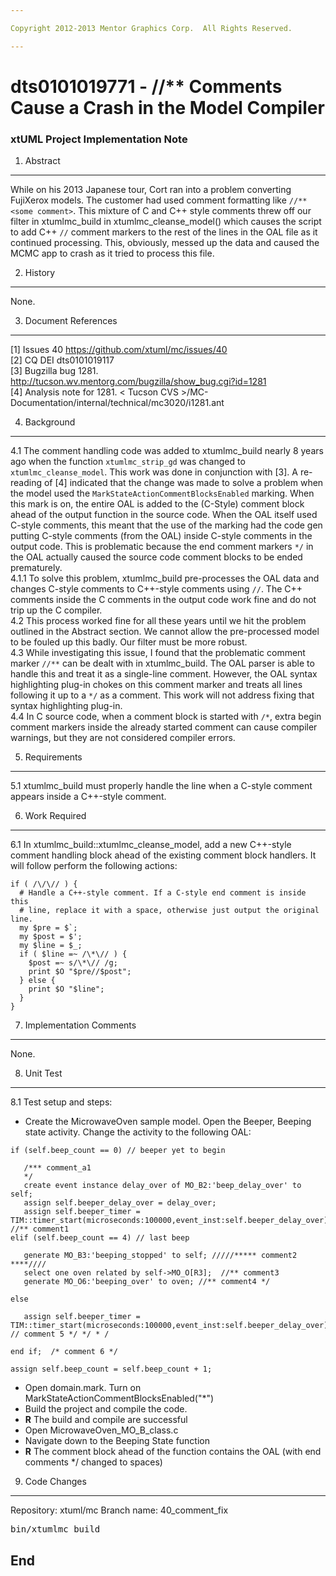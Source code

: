 ```yaml
---

Copyright 2012-2013 Mentor Graphics Corp.  All Rights Reserved. 

---
```


# dts0101019771 - //** Comments Cause a Crash in the Model Compiler
### xtUML Project Implementation Note  


1. Abstract
-----------
While on his 2013 Japanese tour, Cort ran into a problem converting FujiXerox models.  The customer had used 
comment formatting like ```//** <some comment>```.  This mixture of C and C++ style comments threw off our filter
in xtumlmc_build in xtumlmc_cleanse_model() which causes the script to add C++ ```//``` comment markers to the rest of the lines in the OAL file as it continued processing.  This, obviously, messed up the data and caused the MCMC app to 
crash as it tried to process this file.

2. History
----------
None.

3. Document References
----------------------
[1] Issues 40 <https://github.com/xtuml/mc/issues/40>  
[2] CQ DEI dts0101019117  
[3] Bugzilla bug 1281. <http://tucson.wv.mentorg.com/bugzilla/show_bug.cgi?id=1281>  
[4] Analysis note for 1281. < Tucson CVS >/MC-Documentation/internal/technical/mc3020/i1281.ant  

4. Background
-------------
4.1  The comment handling code was added to xtumlmc_build nearly 8 years ago when the function ```xtumlmc_strip_gd```
  was changed to ```xtumlmc_cleanse_model```.  This work was done in conjunction with [3].  A re-reading of [4] 
  indicated that the change was made to solve a problem when the model used the
  ```MarkStateActionCommentBlocksEnabled``` marking.  When this mark is on, the entire OAL is added to the (C-Style) 
  comment block ahead of the output function in the source code.  When the OAL itself used C-style comments, this 
  meant that the use of the marking had the code gen putting C-style comments (from the OAL) inside C-style comments
  in the output code.  This is problematic because the end comment markers ```*/``` in the OAL actually caused the 
  source code comment blocks to be ended prematurely.  
4.1.1  To solve this problem, xtumlmc_build pre-processes the OAL data and changes C-style comments to C++-style 
  comments using ```//```.  The C++ comments inside the C comments in the output code work fine and do not trip up 
  the C compiler.  
4.2  This process worked fine for all these years until we hit the problem outlined in the Abstract section.  We cannot
  allow the pre-processed model to be fouled up this badly.  Our filter must be more robust.  
4.3  While investigating this issue, I found that the problematic comment marker ```//**``` can be dealt with in
  xtumlmc_build.  The OAL parser is able to handle this and treat it as a single-line comment.  However, the OAL
  syntax highlighting plug-in chokes on this comment marker and treats all lines following it up to a ```*/``` as a 
  comment.  This work will not address fixing that syntax highlighting plug-in.  
4.4  In C source code, when a comment block is started with ```/*```, extra begin comment markers inside the already
  started comment can cause compiler warnings, but they are not considered compiler errors.  

5. Requirements
---------------
5.1  xtumlmc_build must properly handle the line when a C-style comment appears inside a C++-style comment.

6. Work Required
----------------
6.1  In xtumlmc_build::xtumlmc_cleanse_model, add a new C++-style comment handling block ahead of the existing
  comment block handlers.  It will follow perform the following actions:
```
if ( /\/\// ) {
  # Handle a C++-style comment. If a C-style end comment is inside this 
  # line, replace it with a space, otherwise just output the original line.
  my $pre = $`;
  my $post = $';
  my $line = $_;
  if ( $line =~ /\*\// ) {
    $post =~ s/\*\// /g;
    print $O "$pre//$post"; 
  } else {
    print $O "$line";
  }
} 
```

7. Implementation Comments
--------------------------
None.

8. Unit Test
------------
8.1 Test setup and steps:
  - Create the MicrowaveOven sample model.  Open the Beeper, Beeping state activity.  Change the activity to the following OAL:

```
if (self.beep_count == 0) // beeper yet to begin

   /*** comment_a1
   */
   create event instance delay_over of MO_B2:'beep_delay_over' to self;
   assign self.beeper_delay_over = delay_over;
   assign self.beeper_timer = TIM::timer_start(microseconds:100000,event_inst:self.beeper_delay_over);
//** comment1 
elif (self.beep_count == 4) // last beep    

   generate MO_B3:'beeping_stopped' to self; /////***** comment2  ****//// 
   select one oven related by self->MO_O[R3];  //** comment3 
   generate MO_O6:'beeping_over' to oven; //** comment4 */

else

   assign self.beeper_timer = TIM::timer_start(microseconds:100000,event_inst:self.beeper_delay_over);  // comment 5 */ */ * /

end if;  /* comment 6 */

assign self.beep_count = self.beep_count + 1;
```

  - Open domain.mark.  Turn on MarkStateActionCommentBlocksEnabled("*")
  - Build the project and compile the code.
  - __R__ The build and compile are successful
  - Open MicrowaveOven_MO_B_class.c
  - Navigate down to the Beeping State function
  - __R__ The comment block ahead of the function contains the OAL (with end comments */ changed to spaces)

9. Code Changes
---------------
Repository: xtuml/mc
Branch name:  40_comment_fix

<pre>
bin/xtumlmc_build
</pre>

End
---

